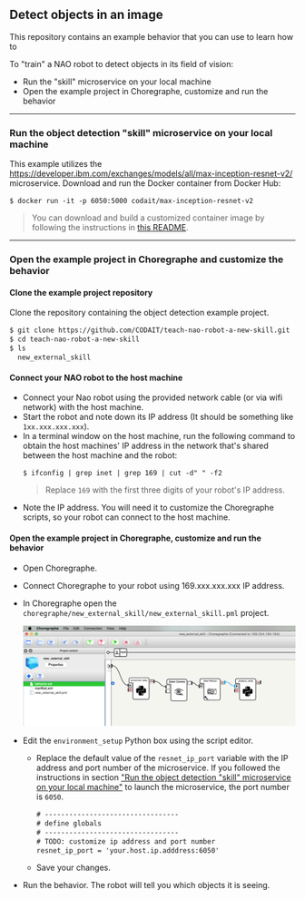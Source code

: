 ## Detect objects in an image

This repository contains an example behavior that you can use to learn how to 

To "train" a NAO robot to detect objects in its field of vision:
 * Run the "skill" microservice on your local machine
 * Open the example project in Choregraphe, customize and run the behavior

---

### Run the object detection "skill" microservice on your local machine

This example utilizes the https://developer.ibm.com/exchanges/models/all/max-inception-resnet-v2/ microservice. Download and run the Docker container from Docker Hub:

```
$ docker run -it -p 6050:5000 codait/max-inception-resnet-v2 
```
> You can download and build a customized container image by following the instructions in [this README](https://github.com/IBM/MAX-Inception-ResNet-v2/blob/master/README.md#run-locally).

---

### Open the example project in Choregraphe and customize the behavior

#### Clone the example project repository

Clone the repository containing the object detection example project.

```
$ git clone https://github.com/CODAIT/teach-nao-robot-a-new-skill.git
$ cd teach-nao-robot-a-new-skill
$ ls 
  new_external_skill
```

#### Connect your NAO robot to the host machine

* Connect your Nao robot using the provided network cable (or via wifi network) with the host machine.
* Start the robot and note down its IP address (It should be something like `1xx.xxx.xxx.xxx`).
* In a terminal window on  the host machine, run the following command to obtain the host machines' IP address in the network that's shared between the host machine and the robot:
  ```
  $ ifconfig | grep inet | grep 169 | cut -d" " -f2
  ```
  > Replace `169` with the first three digits of your robot's IP address.
* Note the IP address. You will need it to customize the Choregraphe scripts, so your robot can connect to the host machine.

#### Open the example project in Choregraphe, customize and run the behavior

* Open Choregraphe.
* Connect Choregraphe to your robot using 169.xxx.xxx.xxx IP address.
* In Choregraphe open the `choregraphe/new_external_skill/new_external_skill.pml` project.

  ![The example project was imported](images/object_detection_example_behavior.png)

* Edit the `environment_setup` Python box using the script editor.
  * Replace the default value of the `resnet_ip_port` variable with the IP address and port number of the microservice. If you followed the instructions in section ["Run the object detection "skill" microservice on your local machine"](#run-the-object-detection-skill-microservice-on-your-local-machine) to launch the microservice, the port number is `6050`.
    ```
    # ---------------------------------
    # define globals
    # ---------------------------------
    # TODO: customize ip address and port number
    resnet_ip_port = 'your.host.ip.adddress:6050'
    ```
  * Save your changes.
* Run the behavior. The robot will tell you which objects it is seeing.
